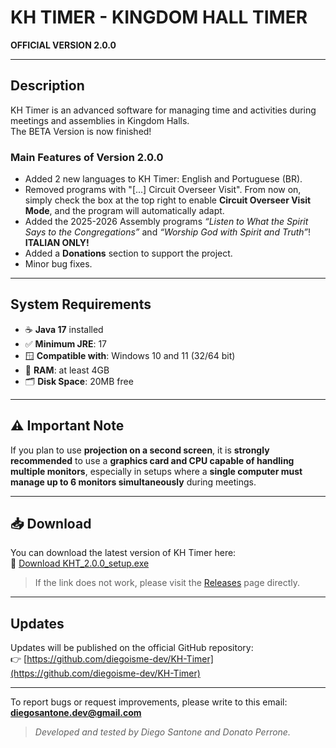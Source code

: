 # KH TIMER - KINGDOM HALL TIMER

**OFFICIAL VERSION 2.0.0**  

---

## Description

KH Timer is an advanced software for managing time and activities during meetings and assemblies in Kingdom Halls.  
The BETA Version is now finished!  

### Main Features of Version 2.0.0

- Added 2 new languages to KH Timer: English and Portuguese (BR).  
- Removed programs with "[...] Circuit Overseer Visit". From now on, simply check the box at the top right to enable **Circuit Overseer Visit Mode**, and the program will automatically adapt.  
- Added the 2025-2026 Assembly programs *“Listen to What the Spirit Says to the Congregations”* and *“Worship God with Spirit and Truth”*! **ITALIAN ONLY!**  
- Added a **Donations** section to support the project.  
- Minor bug fixes.  

---

## System Requirements

- ☕ **Java 17** installed  
- ✅ **Minimum JRE**: 17  
- 🪟 **Compatible with**: Windows 10 and 11 (32/64 bit)  
- 💾 **RAM**: at least 4GB  
- 🗂️ **Disk Space**: 20MB free  

---

## ⚠️ Important Note

If you plan to use **projection on a second screen**, it is **strongly recommended** to use a **graphics card and CPU capable of handling multiple monitors**, especially in setups where a **single computer must manage up to 6 monitors simultaneously** during meetings.  

---

## 📥 Download

You can download the latest version of KH Timer here:  
🔗 [Download KHT_2.0.0_setup.exe](https://github.com/diegoisme-dev/KH-Timer/releases/download/2.0.0/KHT_setup_2.0.0.exe)  

> If the link does not work, please visit the [Releases](https://github.com/diegoisme-dev/KH-Timer/releases) page directly.  

---

## Updates

Updates will be published on the official GitHub repository:  
👉 [https://github.com/diegoisme-dev/KH-Timer](https://github.com/diegoisme-dev/KH-Timer)  

---

To report bugs or request improvements, please write to this email: **diegosantone.dev@gmail.com**  
> *Developed and tested by Diego Santone and Donato Perrone.*
